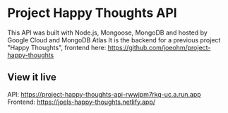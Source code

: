 # Project Happy Thoughts API

This API was built with Node.js, Mongoose, MongoDB and hosted by Google Cloud and MongoDB Atlas
It is the backend for a previous project "Happy Thoughts", frontend here:
https://github.com/joeohm/project-happy-thoughts


## View it live

API: https://project-happy-thoughts-api-rwwjpm7rkq-uc.a.run.app
Frontend: https://joels-happy-thoughts.netlify.app/

